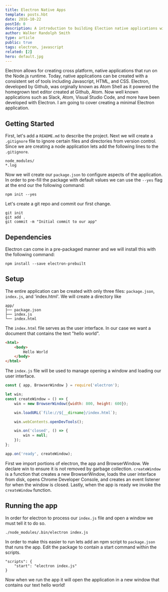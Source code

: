 ```yaml
---
title: Electron Native Apps
template: posts.hbt
date: 2016-10-22
postId: 0
description: A introduction to building Election native applications with JavaScript
author: Walker Randolph Smith
type: article
public: true
tags: electron, javascript
related: [2]
hero: default.jpg
---
```


Electron allows for creating cross platform, native applications that run on the Node.js runtime.
Today, native applications can be created with a consistent set of tools including Javascript, HTML, and CSS.
Electron, developed by Github, was orginally known as Atom Shell as it powered the homegrown text editor created at Github, Atom.
Now well known applications such as Slack, Atom, Visual Studio Code, and more have been developed with Electron.
I am going to cover creating a minimal Electron application.

## Getting Started
First, let's add a `README.md` to describe the project. Next we will create a `.gitignore` file to ignore certain
files and directories from version control. Since we are creating a node application lets add the following lines to
the `.gitignore`.

```
node_modules/
*.log
```


Now we will create our `package.json` to configure aspects of the application. In order to pre-fill the package with default
values we can use the `--yes` flag at the end our the following command:

```
npm init --yes
```

Let's create a git repo and commit our first change.
```
git init
git add .
git commit -m "Initial commit to our app"
```

## Dependencies
Electron can come in a pre-packaged manner and we will install this with the following command:
```
npm install --save electron-prebuilt
```

## Setup

The entire application can be created with only three files: `package.json`, `index.js`, and 'index.html'.
We will create a directory like
```
app/
├── package.json
├── index.js
└── index.html
```
The `index.html` file serves as the user interface. In our case we want a document that contains the text "hello world".

```html
<html>
    <body>
        Hello World
    </body>
</html>
```

The `index.js` file will be used to manage opening a window and loading our user interface.

```js
const { app, BrowserWindow } = require('electron');

let win;
const createWindow = () => {
    win = new BrowserWindow({width: 800, height: 600});

    win.loadURL(`file://${__dirname}/index.html`);

    win.webContents.openDevTools();

    win.on('closed', () => {
        win = null;
    });
};

app.on('ready', createWindow);
```

First we import portions of electron, the app and BrowserWindow. We declare win to ensure it is not removed
by garbage collection. `createWindow` is a function that creates a new BrowserWindow, loads the user interface from disk,
opens Chrome Developer Console, and creates an event listener for when the window is closed. Lastly,
when the app is ready we invoke the `createWindow` function.

## Running the app
In order for electron to process our `index.js` file and open a window we must tell it to do so.
```
./node_modules/.bin/electron index.js
```

In order to make this easier to run lets add an npm script to `package.json` that runs the app.
Edit the package to contain a start command within the scripts.
```
"scripts": {
    "start": "electron index.js"
}
```

Now when we run the app it will open the application in a new window that contains our text hello world!
